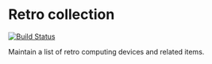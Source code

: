 # Retro collection

[![Build Status](https://travis-ci.org/bitblitter/retro-collection.svg?branch=master)](https://travis-ci.org/bitblitter/retro-collection)

Maintain a list of retro computing devices and related items.
